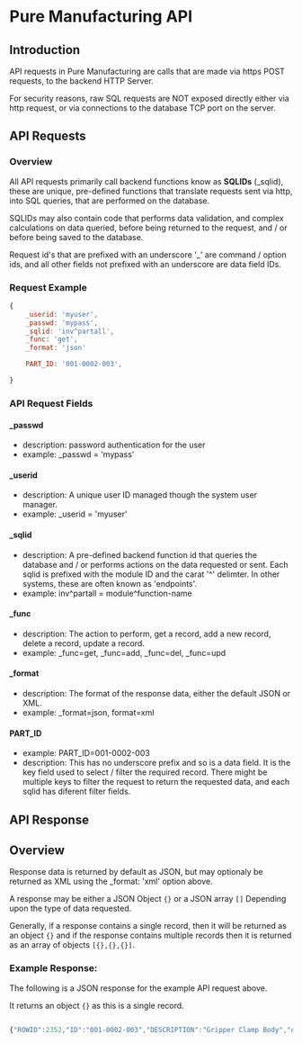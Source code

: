 # Pure Manufacturing API

## Introduction
API requests in Pure Manufacturing are calls that are made via https POST requests, to the backend HTTP Server.

For security reasons, raw SQL requests are NOT exposed directly either via http request, or via connections to the database TCP port on the server.

## API Requests

### Overview
All API requests primarily call backend functions know as **SQLIDs** (_sqlid), these are unique, pre-defined functions that translate requests sent via http, into SQL queries, that are performed on the database.

SQLIDs may also contain code that performs data validation, and complex calculations on data queried, before being returned to the request, and / or before being saved to the database.

Request id's that are prefixed with an underscore '_' are command / option ids, and all other fields not prefixed with an underscore are data field IDs.

### Request Example

```javascript
{
	_userid: 'myuser',
	_passwd: 'mypass',
	_sqlid: 'inv^partall',
	_func: 'get',
	_format: 'json'

	PART_ID: '001-0002-003',

}
```

### API Request Fields

#### _passwd
- description: password authentication for the user
- example: _passwd = 'mypass'

#### _userid
- description: A unique user ID managed though the system user manager.
- example: _userid = 'myuser'

#### _sqlid
- description: A pre-defined backend function id that queries the database and / or performs actions on the data requested or sent. Each sqlid is prefixed with the module ID and the carat '^' delimter. In other systems, these are often known as 'endpoints'.
- example: inv^partall = module^function-name

#### _func
- description: The action to perform, get a record, add a new record, delete a record, update a record.
- example: _func=get, _func=add, _func=del, _func=upd

#### _format
- description: The format of the response data, either the default JSON or XML.
- example: _format=json, format=xml

#### PART_ID
- example: PART_ID=001-0002-003
- description: This has no underscore prefix and so is a data field. It is the key field used to select / filter the required record. There might be multiple keys to filter the request to return the requested data, and each sqlid has diferent filter fields.


## API Response

## Overview
Response data is returned by default as JSON, but may optionaly be returned as XML using the _format: 'xml' option above.

A response may be either a JSON Object `{}` or a JSON array `[]` Depending upon the type of data requested.

Generally, if a response contains a single record, then it will be returned as an object `{}` and if the response contains multiple records then it is returned as an array of objects `[{},{},{}]`.


### Example Response: 

The following is a JSON response for the example API request above.

It returns an object `{}` as this is a single record.

```javascript

{"ROWID":2352,"ID":"001-0002-003","DESCRIPTION":"Gripper Clamp Body","ALIAS_DESC":"CLAMP","USER_1":"","USER_2":"","USER_3":"","USER_4":"","USER_5":"","USER_6":"","USER_7":"","USER_8":"","USER_9":"","USER_10":"","PART_CLASS_ID":"MAKE_STAGED","TRACEABLE":"N","LOT_SIZE":0,"TRACE_USER_1_LBL":"","TRACE_USER_2_LBL":"","TRACE_USER_3_LBL":"","TRACE_USER_4_LBL":"","TRACE_USER_5_LBL":"","TRACE_USER_6_LBL":"","TRACE_USER_7_LBL":"","TRACE_USER_8_LBL":"","TRACE_USER_9_LBL":"","TRACE_USER_10_LBL":"","UDF_LAYOUT_ID":"PART","BAL_QTY":0,"PART_REV_NO":"NA","ACTIVE":"Y","UNIT_MATERIAL_COST":0,"PRODUCT_CODE":"XCODE","USER_ID":"MYUSER","CREATE_DATE":"2017-02-06T12:57:28.000Z","LAST_MODIFIED_USER_ID":"","LAST_MODIFIED_DATE":"","SITE_ID":"","UOM_ID":"EA","DIM_TRACKED":"N","LENGTH":"N","WIDTH":"N","HEIGHT":"N","DIM_UOM":"","UNIT_CONSUMABLE_COST":0,"LOCKED":"N","LAST_COUNT_DATE":"","CYCLE_COUNT":0,"ECN_ID":"","SAFETY_STOCK_QTY":0,"UDF_1":"","UDF_2":"","UDF_3":"","UDF_4":"","UDF_5":"","UDF_6":"","UDF_7":"","UDF_8":"","UDF_9":"","UDF_10":""}

```
